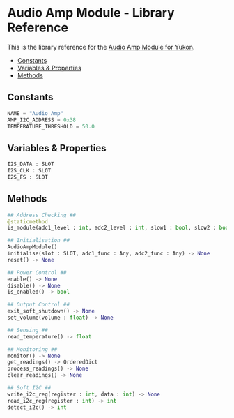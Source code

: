 # Audio Amp Module - Library Reference <!-- omit in toc -->

This is the library reference for the [Audio Amp Module for Yukon](https://pimoroni.com/yukon).

- [Constants](#constants)
- [Variables \& Properties](#variables--properties)
- [Methods](#methods)


## Constants
```python
NAME = "Audio Amp"
AMP_I2C_ADDRESS = 0x38
TEMPERATURE_THRESHOLD = 50.0
```

## Variables & Properties
```python
I2S_DATA : SLOT
I2S_CLK : SLOT
I2S_FS : SLOT
```

## Methods
```python
## Address Checking ##
@staticmethod
is_module(adc1_level : int, adc2_level : int, slow1 : bool, slow2 : bool, slow3 :bool) -> bool

## Initialisation ##
AudioAmpModule()
initialise(slot : SLOT, adc1_func : Any, adc2_func : Any) -> None
reset() -> None

## Power Control ##
enable() -> None
disable() -> None
is_enabled() -> bool

## Output Control ##
exit_soft_shutdown() -> None
set_volume(volume : float) -> None

## Sensing ##
read_temperature() -> float

## Monitoring ##
monitor() -> None
get_readings() -> OrderedDict
process_readings() -> None
clear_readings() -> None

## Soft I2C ##
write_i2c_reg(register : int, data : int) -> None
read_i2c_reg(register : int) -> int
detect_i2c() -> int
```
